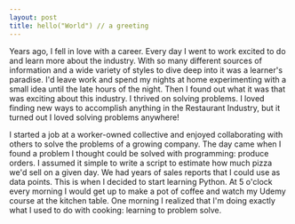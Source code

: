 ```yaml
---
layout: post
title: hello("World") // a greeting
---
```


Years ago, I fell in love with a career. Every day I went to work excited to do and learn more about the industry. With so many different sources of information and a wide variety of styles to dive deep into it was a learner's paradise. I'd leave work and spend my nights at home experimenting with a small idea until the late hours of the night. Then I found out what it was that was exciting about this industry. I thrived on solving problems. I loved finding new ways to accomplish anything in the Restaurant Industry, but it turned out I loved solving problems anywhere!

I started a job at a worker-owned collective and enjoyed collaborating with others to solve the problems of a growing company. The day came when I found a problem I thought could be solved with programming: produce orders. I assumed it simple to write a script to estimate how much pizza we'd sell on a given day. We had years of sales reports that I could use as data points. This is when I decided to start learning Python. At 5 o'clock every morning I would get up to make a pot of coffee and watch my Udemy course at the kitchen table. One morning I realized that I'm doing exactly what I used to do with cooking: learning to problem solve.